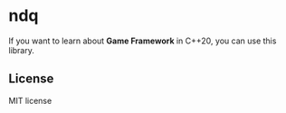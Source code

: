 # ndq

If you want to learn about **Game Framework** in C++20, you can use this library.

## License

MIT license
